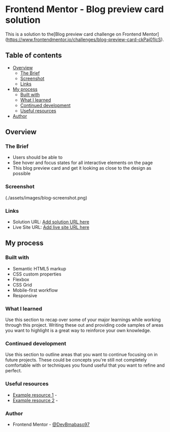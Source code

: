 # Frontend Mentor - Blog preview card solution

This is a solution to the[Blog preview card challenge on Frontend Mentor]
(https://www.frontendmentor.io/challenges/blog-preview-card-ckPaj01IcS). 

## Table of contents

- [Overview](#overview)
  - [The Brief](#the-brief)
  - [Screenshot](#screenshot)
  - [Links](#links)
- [My process](#my-process)
  - [Built with](#built-with)
  - [What I learned](#what-i-learned)
  - [Continued development](#continued-development)
  - [Useful resources](#useful-resources)
- [Author](#author)

## Overview

### The Brief 
- Users should be able to
- See hover and focus states for all interactive elements on the page
- This blog preview card and get it looking as close to the design as possible

### Screenshot
(./assets/images/blog-screenshot.png)


### Links
- Solution URL: 
[Add solution URL here](https://github.com/Devbriax/blog-preview-card)
- Live Site URL: 
[Add live site URL here](https://creative-devbriax.netlify.app/) 


## My process

### Built with
- Semantic HTML5 markup
- CSS custom properties
- Flexbox
- CSS Grid
- Mobile-first workflow
- Responsive 


### What I learned
Use this section to recap over some of your major learnings while working through this project. Writing these out and providing code samples of areas you want to highlight is a great way to reinforce your own knowledge.


### Continued development
Use this section to outline areas that you want to continue focusing on in future projects. 
These could be concepts you're still not completely comfortable with or techniques you found useful that you want to refine and perfect.


### Useful resources
- [Example resource 1](https://www.example.com) - 
- [Example resource 2](https://www.example.com) - 


### Author
- Frontend Mentor - [@DevBmabaso97](https://www.frontendmentor.io/profile/DevBmabaso97)



